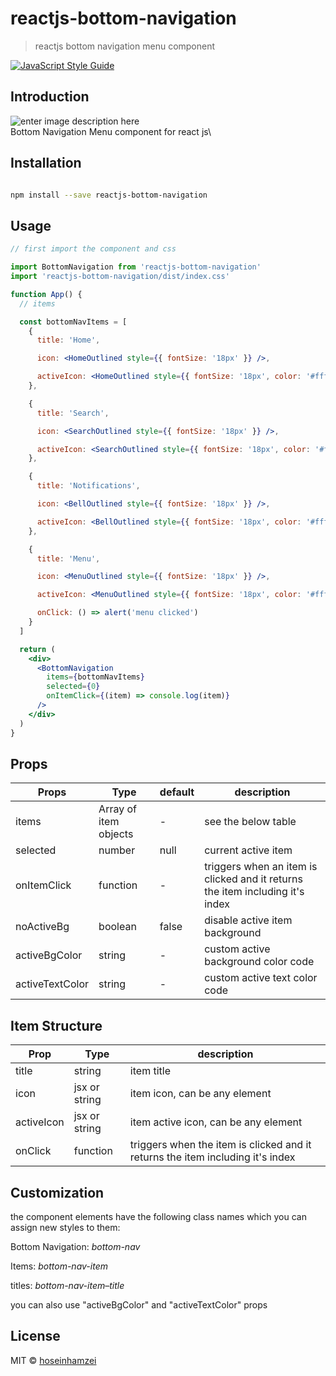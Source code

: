 
# reactjs-bottom-navigation

> reactjs bottom navigation menu component

[![JavaScript Style Guide](https://img.shields.io/badge/code_style-standard-brightgreen.svg)](https://standardjs.com)

## Introduction

![enter image description here](https://www.hoseinh.com/wp-content/uploads/2021/02/Annotation-2021-02-04-171944.jpg)\
Bottom Navigation Menu component for react js\


## Installation

```bash

npm install --save reactjs-bottom-navigation

```

## Usage

```jsx
// first import the component and css

import BottomNavigation from 'reactjs-bottom-navigation'
import 'reactjs-bottom-navigation/dist/index.css'

function App() {
  // items

  const bottomNavItems = [
    {
      title: 'Home',

      icon: <HomeOutlined style={{ fontSize: '18px' }} />,

      activeIcon: <HomeOutlined style={{ fontSize: '18px', color: '#fff' }} />
    },

    {
      title: 'Search',

      icon: <SearchOutlined style={{ fontSize: '18px' }} />,

      activeIcon: <SearchOutlined style={{ fontSize: '18px', color: '#fff' }} />
    },

    {
      title: 'Notifications',

      icon: <BellOutlined style={{ fontSize: '18px' }} />,

      activeIcon: <BellOutlined style={{ fontSize: '18px', color: '#fff' }} />
    },

    {
      title: 'Menu',

      icon: <MenuOutlined style={{ fontSize: '18px' }} />,

      activeIcon: <MenuOutlined style={{ fontSize: '18px', color: '#fff' }} />,

      onClick: () => alert('menu clicked')
    }
  ]

  return (
    <div>
      <BottomNavigation
        items={bottomNavItems}
        selected={0}
        onItemClick={(item) => console.log(item)}
      />
    </div>
  )
}
```

## Props

| Props | Type | default | description |
| ------------------ | --------------------- | ------- | ----------------------------------------------------------------------------- |
| items | Array of item objects | - | see the below table |
| selected | number | null | current active item |
| onItemClick | function | - | triggers when an item is clicked and it returns the item including it's index |
| noActiveBg | boolean | false | disable active item background |
| activeBgColor | string | - | custom active background color code |
| activeTextColor | string | - | custom active text color code |

## Item Structure

| Prop | Type | description |
|--|--|--|
| title | string | item title |
| icon | jsx or string | item icon, can be any element |
| activeIcon | jsx or string | item active icon, can be any element |
| onClick | function | triggers when the item is clicked and it returns the item including it's index |


## Customization

the component elements have the following class names which you can assign new styles to them:

Bottom Navigation: _bottom-nav_

Items: _bottom-nav-item_

titles: _bottom-nav-item–title_

you can also use "activeBgColor" and "activeTextColor" props

## License

MIT © [hoseinhamzei](https://github.com/hoseinhamzei)
